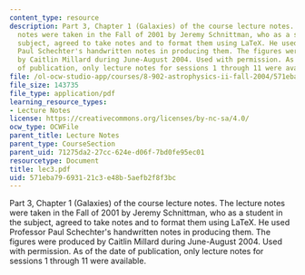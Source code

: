 ```yaml
---
content_type: resource
description: Part 3, Chapter 1 (Galaxies) of the course lecture notes. The lecture
  notes were taken in the Fall of 2001 by Jeremy Schnittman, who as a student in the
  subject, agreed to take notes and to format them using LaTeX. He used Professor
  Paul Schechter's handwritten notes in producing them. The figures were produced
  by Caitlin Millard during June-August 2004. Used with permission. As of the date
  of publication, only lecture notes for sessions 1 through 11 were available.
file: /ol-ocw-studio-app/courses/8-902-astrophysics-ii-fall-2004/571eba79693121c3e48b5aefb2f8f3bc_lec3.pdf
file_size: 143735
file_type: application/pdf
learning_resource_types:
- Lecture Notes
license: https://creativecommons.org/licenses/by-nc-sa/4.0/
ocw_type: OCWFile
parent_title: Lecture Notes
parent_type: CourseSection
parent_uid: 71275da2-27cc-624e-d06f-7bd0fe95ec01
resourcetype: Document
title: lec3.pdf
uid: 571eba79-6931-21c3-e48b-5aefb2f8f3bc
---
```

Part 3, Chapter 1 (Galaxies) of the course lecture notes. The lecture notes were taken in the Fall of 2001 by Jeremy Schnittman, who as a student in the subject, agreed to take notes and to format them using LaTeX. He used Professor Paul Schechter's handwritten notes in producing them. The figures were produced by Caitlin Millard during June-August 2004. Used with permission. As of the date of publication, only lecture notes for sessions 1 through 11 were available.